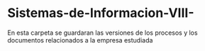 Sistemas-de-Informacion-VIII-
=============================

En esta carpeta se guardaran las versiones de los procesos y los documentos relacionados a la empresa estudiada
